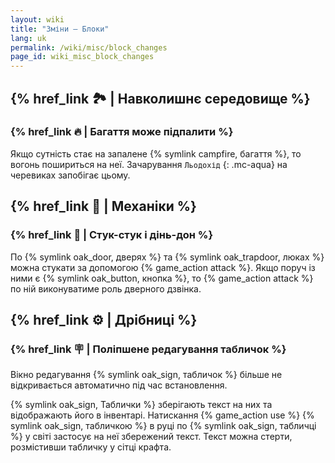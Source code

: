 ```yaml
---
layout: wiki
title: "Зміни — Блоки"
lang: uk
permalink: /wiki/misc/block_changes
page_id: wiki_misc_block_changes
---
```


## {% href_link 🏞️ | Навколишнє середовище %}

### {% href_link 🔥 | Багаття може підпалити %}
Якщо сутність стає на запалене {% symlink campfire, багаття %}, то вогонь пошириться на неї. Зачарування `Льодохід` {: .mc-aqua} на черевиках запобігає цьому.

## {% href_link 🔧 | Механіки %}

### {% href_link 🔔 | Стук-стук і дінь-дон %}
По {% symlink oak_door, дверях %} та {% symlink oak_trapdoor, люках %} можна стукати за допомогою {% game_action attack %}. Якщо поруч із ними є {% symlink oak_button, кнопка %}, то {% game_action attack %} по ній виконуватиме роль дверного дзвінка.

## {% href_link ⚙️ | Дрібниці %}

### {% href_link 🪧 | Поліпшене редагування табличок %}
Вікно редагування {% symlink oak_sign, табличок %} більше не відкривається автоматично під час встановлення.

{% symlink oak_sign, Таблички %} зберігають текст на них та відображають його в інвентарі. Натискання {% game_action use %} {% symlink oak_sign, табличкою %} в руці по {% symlink oak_sign, табличці %} у світі застосує на неї збережений текст. Текст можна стерти, розмістивши табличку у сітці крафта.
